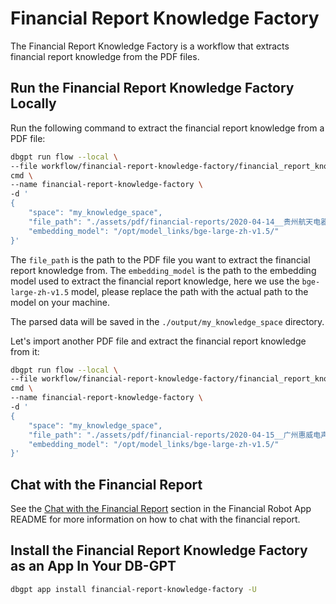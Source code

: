 # Financial Report Knowledge Factory


The Financial Report Knowledge Factory is a workflow that extracts financial report 
knowledge from the PDF files. 


## Run the Financial Report Knowledge Factory Locally

Run the following command to extract the financial report knowledge from a PDF file:

```bash
dbgpt run flow --local \
--file workflow/financial-report-knowledge-factory/financial_report_knowledge_factory/__init__.py \
cmd \
--name financial-report-knowledge-factory \
-d '
{
    "space": "my_knowledge_space",
    "file_path": "./assets/pdf/financial-reports/2020-04-14__贵州航天电器股份有限公司__002025__航天电器__2019年__年度报告.pdf",
    "embedding_model": "/opt/model_links/bge-large-zh-v1.5/"
}'
```

The `file_path` is the path to the PDF file you want to extract the financial report 
knowledge from. The `embedding_model` is the path to the embedding model used to 
extract the financial report knowledge, here we use the `bge-large-zh-v1.5` model, please
replace the path with the actual path to the model on your machine.

The parsed data will be saved in the `./output/my_knowledge_space` directory.

Let's import another PDF file and extract the financial report knowledge from it:

```bash
dbgpt run flow --local \
--file workflow/financial-report-knowledge-factory/financial_report_knowledge_factory/__init__.py \
cmd \
--name financial-report-knowledge-factory \
-d '
{
    "space": "my_knowledge_space",
    "file_path": "./assets/pdf/financial-reports/2020-04-15__广州惠威电声科技股份有限公司__002888__惠威科技__2019年__年度报告.pdf",
    "embedding_model": "/opt/model_links/bge-large-zh-v1.5/"
}'
```

## Chat with the Financial Report

See the [Chat with the Financial Report](../financial-robot-app/README.md) section in the
Financial Robot App README for more information on how to chat with the financial report.

## Install the Financial Report Knowledge Factory as an App In Your DB-GPT

```bash
dbgpt app install financial-report-knowledge-factory -U
```